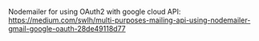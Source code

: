 
Nodemailer for using OAuth2 with google cloud API: 
https://medium.com/swlh/multi-purposes-mailing-api-using-nodemailer-gmail-google-oauth-28de49118d77